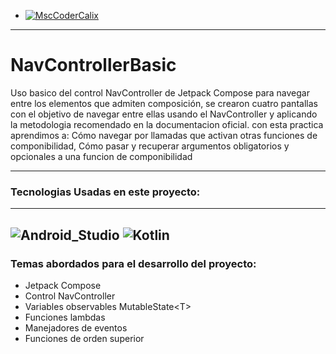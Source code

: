  - [![MscCoderCalix](https://img.shields.io/badge/MscCoder-Calixto_Villega-1877F2?style=for-the-badge&logo=probot&logoColor=white&labelColor=black)]()</br>
 ---
# NavControllerBasic
 
Uso basico del control NavController de Jetpack Compose para navegar entre los elementos que admiten composición, se crearon cuatro pantallas con el objetivo de navegar entre ellas usando el NavController y aplicando la metodologia recomendado en la documentacion oficial. con esta practica aprendimos a: Cómo navegar por llamadas que activan otras funciones de componibilidad, Cómo pasar y recuperar argumentos obligatorios y opcionales a una funcion de componibilidad
__________________________
 
 
### Tecnologias Usadas en este proyecto:
---
![Android_Studio](https://img.shields.io/badge/Android_Studio-green?style=for-the-badge&logo=android-studio&logoColor=white&labelColor=101010)
![Kotlin](https://img.shields.io/badge/Kotlin-0095D5?style=for-the-badge&logo=kotlin&logoColor=white&labelColor=101010)</br>
---

### Temas abordados para el desarrollo del proyecto:

- Jetpack Compose 
- Control NavController
- Variables observables MutableState\<T\>
- Funciones lambdas
- Manejadores de eventos
- Funciones de orden superior
